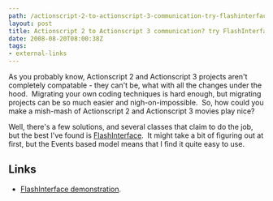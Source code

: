 ```yaml
---
path: /actionscript-2-to-actionscript-3-communication-try-flashinterface/
layout: post
title: Actionscript 2 to Actionscript 3 communication? try FlashInterface...
date: 2008-08-20T08:00:38Z
tags:
- external-links
---
```


As you probably know, Actionscript 2 and Actionscript 3 projects aren't completely compatable - they can't be, what with all the changes under the hood.  Migrating your own coding techniques is hard enough, but migrating projects can be so much easier and nigh-on-impossible.  So, how could you make a mish-mash of Actionscript 2 and Actionscript 3 movies play nice?

Well, there's a few solutions, and several classes that claim to do the job, but the best I've found is <a href="http://www.flashextensions.com/products/flashinterface/examples/01_flashinterface_avms.html" target="_blank">FlashInterface</a>.  It might take a bit of figuring out at first, but the Events based model means that I find it quite easy to use.<!--more-->
<h2>Links</h2>
<ul>
	<li><a href="http://www.flashextensions.com/products/flashinterface/examples/01_flashinterface_avms.html" target="_blank">FlashInterface demonstration</a>.</li>
</ul>